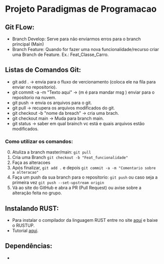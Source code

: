 # Projeto Paradigmas de Programacao
 ## Git FLow: 
 - Branch Develop: Serve para não enviarmos erros para o branch principal (Main)
 - Branch Feature: Quando for fazer uma nova funcionalidade/recurso criar uma Branch de Feature. Ex.: Feat_Classe_Carro.
 ## Listas de Comandos Git:
 - git add . -> envia para o fluxo de vercionamento (coloca ele na fila para enviar no repositorio).
 - git commit -a -m "Texto aqui" -> (m é para mandar msg  ) enviar para o repositorio na nuvem.
 - git push -> envia os arquivos para o git.
 - git pull -> recupera os arquivos modificados do git.
 - git checkout -b "nome da breach" -> cria uma brach.
 - git checkout main -> Muda para branch main.
 - git status -> saber em qual brainch vc está e quais arquivos estão modificados.
 ### Como utilizar os comandos:
 0. Atuliza a branch master/main: `git pull`
 1. Cria uma Branch `git checkout -b "Feat_funcionalidade"`
 2. Faça as alteracoes
 3. Após finalizar, `git add .` e depois `git commit -a -m "Comentario sobre a alteracao"`
 4. Faça um push da sua branch para o repositorio: `git push` ou caso seja a primeira vez `git push --set-upstream origin`
 5. Vá ao site do GitHub e abra a PR (Pull Request) ou avise sobre a alteração feita no grupo.

 ## Instalando RUST:
 - Para instalar o compilador da linguagem RUST entre no site [aqui](https://www.rust-lang.org/pt-BR/learn/get-started) e baixe o RUSTUP.
 - Tutorial [aqui](https://www.youtube.com/watch?v=2cji8a7CAds&list=PLWmXJQDlXOHX6UdAmXv6euoqDPUtMLpJf&index=2).
## Dependências:
 -  
